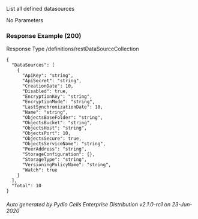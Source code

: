 






 
List all defined datasources  


No Parameters



### Response Example (200)
Response Type /definitions/restDataSourceCollection

```
{
  "DataSources": [
    {
      "ApiKey": "string",
      "ApiSecret": "string",
      "CreationDate": 10,
      "Disabled": true,
      "EncryptionKey": "string",
      "EncryptionMode": "string",
      "LastSynchronizationDate": 10,
      "Name": "string",
      "ObjectsBaseFolder": "string",
      "ObjectsBucket": "string",
      "ObjectsHost": "string",
      "ObjectsPort": 10,
      "ObjectsSecure": true,
      "ObjectsServiceName": "string",
      "PeerAddress": "string",
      "StorageConfiguration": {},
      "StorageType": "string",
      "VersioningPolicyName": "string",
      "Watch": true
    }
  ],
  "Total": 10
}
```




###### Auto generated by Pydio Cells Enterprise Distribution v2.1.0-rc1 on 23-Jun-2020
